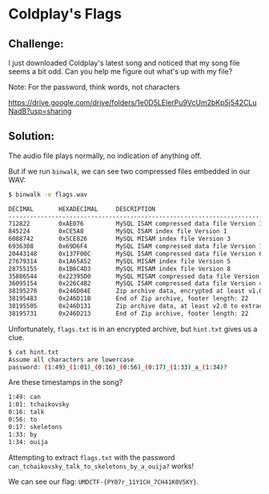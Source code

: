 # Coldplay's Flags

## Challenge:

I just downloaded Coldplay's latest song and noticed that my song file seems a bit odd. Can you help me figure out what's up with my file?

Note: For the password, think words, not characters

https://drive.google.com/drive/folders/1e0D5LElerPu9VcUm2bKp5j542CLuNadB?usp=sharing
## Solution:

The audio file plays normally, no indication of anything off.

But if we run `binwalk`, we can see two compressed files embedded in our WAV:

```bash
$ binwalk -e flags.wav

DECIMAL       HEXADECIMAL     DESCRIPTION
--------------------------------------------------------------------------------
712822        0xAE076         MySQL ISAM compressed data file Version 1
845224        0xCE5A8         MySQL ISAM index file Version 1
6088742       0x5CE826        MySQL MISAM index file Version 3
6936308       0x69D6F4        MySQL ISAM compressed data file Version 1
20443148      0x137F00C       MySQL ISAM compressed data file Version 6
27679314      0x1A65A52       MySQL MISAM index file Version 5
28755155      0x1B6C4D3       MySQL MISAM index file Version 8
35886544      0x22395D0       MySQL MISAM compressed data file Version 1
36095154      0x226C4B2       MySQL ISAM compressed data file Version 4
38195278      0x246D04E       Zip archive data, encrypted at least v1.0 to extract, compressed size: 45, uncompressed size: 33, name: flag.txt
38195483      0x246D11B       End of Zip archive, footer length: 22
38195505      0x246D131       Zip archive data, at least v2.0 to extract, compressed size: 82, uncompressed size: 97, name: hint.txt
38195731      0x246D213       End of Zip archive, footer length: 22
```

Unfortunately, `flags.txt` is in an encrypted archive, but `hint.txt` gives us a clue.

```bash
$ cat hint.txt
Assume all characters are lowercase
password: (1:49)_(1:01)_(0:16)_(0:56)_(0:17)_(1:33)_a_(1:34)?
```

Are these timestamps in the song?

```bash
1:49: can
1:01: tchaikovsky
0:16: talk
0:56: to
0:17: skeletons
1:33: by
1:34: ouija
```

Attempting to extract `flags.txt` with the password `can_tchaikovsky_talk_to_skeletons_by_a_ouija?` works!

We can see our flag: `UMDCTF-{PY07r_11Y1CH_7CH41K0V5KY}`.
